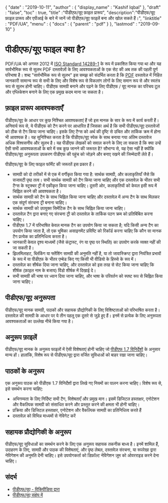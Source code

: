 {
  "date" : "2019-10-11",
  "author" : {
    "display_name" : "Kashif Iqbal"
},
  "draft" : "false",
  "toc" : true,
  "title" :"पीडीएफ/यूए फ़ाइल प्रारूप",
  "description":"पीडीएफ/यूए फ़ाइल प्रारूप और एपीआई के बारे में जानें जो पीडीएफ/यूए फाइलें बना और खोल सकते हैं।",
  "linktitle" : "PDF/UA",
  "menu" : {
    "docs" : {
      "parent" : "pdf"
}
},
  "lastmod" : "2019-09-10"
}

# पीडीएफ/यूए फाइल क्या है? #

PDF/UA को अगस्त 2012 में [ISO Standard 14289-1](https://en.wikipedia.org/wiki/ISO_14289) के रूप में प्रकाशित किया गया था और यह सार्वभौमिक रूप से सुलभ PDF दस्तावेज़ों के लिए आवश्यकताओं के एक सेट की अब तक की पहली पूर्ण परिभाषा है। शब्द "सार्वभौमिक रूप से सुलभ" इस समझ को संदर्भित करता है कि [PDF](/hi/pdf/) दस्तावेज़ में निहित जानकारी सामान्य रूप से सभी के लिए और विशेष रूप से विकलांग लोगों के लिए समान रूप से और स्वतंत्र रूप से सुलभ होनी चाहिए। पीडीएफ सामग्री बनाने और पढ़ने के लिए पीडीएफ / यूए मानक का परिचय टूल और एप्लिकेशन बनाने के लिए एक प्रमुख कदम माना जा सकता है।

## फ़ाइल प्रारूप आवश्यकताएँ ##

पीडीएफ/यूए के आधार पर कुछ निश्चित आवश्यकताएं हैं जो इस मानक के सार के रूप में कार्य करती हैं। अनिवार्य रूप से, ये पीडीएफ को टैग करने पर आधारित हैं जिसका अर्थ है कि सभी पीडीएफ/यूए दस्तावेजों को ठीक से टैग किया जाना चाहिए। इसके लिए टैग्स को अर्थ की दृष्टि से उचित और तार्किक क्रम में होना भी आवश्यक है। यह सुनिश्चित करता है कि पीडीएफ/यूए स्पेक के साथ बनाया गया अंतिम दस्तावेज अधिक विश्वसनीय और सुलभ है। यह पीडीएफ लेखकों को सवाल करने के लिए ला सकता है कि क्या उन्हें ऐसी सभी आवश्यकताओं के बारे में सब कुछ जानने की जरूरत है? सौभाग्य से, यह ऐसा नहीं है क्योंकि पीडीएफ/यूए अनुरूपता उपकरण पीडीएफ की पहुंच को जोड़ने और बनाए रखने की जिम्मेदारी लेते हैं।

पीडीएफ/यूए के लिए फाइल फॉर्मेट की जरूरतें इस प्रकार हैं।

* सामग्री को दो तरीकों में से एक में वर्गीकृत किया गया है: सार्थक सामग्री, और कलाकृतियाँ जैसे कि सजावटी पृष्ठ तत्व। सभी सार्थक सामग्री को टैग किया जाना चाहिए और एक दस्तावेज़ के भीतर सभी टैग्स के स्ट्रक्चर ट्री में एकीकृत किया जाना चाहिए। दूसरी ओर, कलाकृतियों को केवल इसी रूप में चिह्नित करने की आवश्यकता है।
* सार्थक सामग्री को टैग के साथ चिह्नित किया जाना चाहिए और दस्तावेज़ में अन्य टैग के साथ मिलकर एक संपूर्ण संरचना ट्री बनाना चाहिए।
* सार्थक सामग्री को उपयुक्त सिमेंटिक टैग के साथ चिह्नित किया जाना चाहिए।
* दस्तावेज़ टैग द्वारा बनाए गए संरचना ट्री को दस्तावेज़ के तार्किक पठन क्रम को प्रतिबिंबित करना चाहिए।
* पीडीएफ 1.7 में परिभाषित केवल मानक टैग का उपयोग किया जा सकता है; यदि किसी अन्य टैग का उपयोग किया जाता है, तो एक भूमिका असाइनमेंट प्रविष्टि को रिकॉर्ड करना चाहिए कि कौन सा मानक टैग प्रत्येक का प्रतिनिधित्व करता है।
* जानकारी केवल दृश्य माध्यमों (जैसे कंट्रास्ट, रंग या पृष्ठ पर स्थिति) का उपयोग करके व्यक्त नहीं की जा सकती है।
* झिलमिलाहट, ब्लिंकिंग या फ्लैशिंग सामग्री की अनुमति नहीं है, या तो जावास्क्रिप्ट द्वारा नियंत्रित प्रभावों के रूप में या पीडीएफ के भीतर एम्बेड किए गए किसी भी वीडियो के हिस्से के रूप में।
* दस्तावेज़ का शीर्षक दिया जाना चाहिए, और दस्तावेज़ को इस तरह से सेट किया जाना चाहिए कि शीर्षक (फ़ाइल नाम के बजाय) विंडो शीर्षक में दिखाई दे।
* सभी सामग्री की भाषा पर ध्यान दिया जाना चाहिए, और भाषा के परिवर्तन को स्पष्ट रूप से चिह्नित किया जाना चाहिए।

## पीडीएफ/यूए अनुरूपता ##

पीडीएफ/यूए मानक सामग्री, पाठकों और सहायक प्रौद्योगिकी के लिए विशिष्टताओं को परिभाषित करता है। दस्तावेज़ की सामग्री के आधार पर ये तीन पहलू एक दूसरे से जुड़े हुए हैं। इनमें से प्रत्येक के लिए अनुरूपता आवश्यकताओं का उल्लेख नीचे किया गया है।

## अनुरूप फ़ाइलें ##

पीडीएफ/यूए मानक के अनुरूप फाइलों में ऐसी विशेषताएं होनी चाहिए जो [पीडीएफ 1.7 विनिर्देशों](https://opensource.adobe.com/dc-acrobat-sdk-docs/standards/pdfstandards/pdf/PDF32000_2008.pdf) के अनुसार मान्य हों। हालांकि, विशेष रूप से पीडीएफ/यूए द्वारा वर्जित सुविधाओं को बाहर रखा जाना चाहिए।

## पाठकों के अनुरूप ##

एक अनुरूप पाठक को पीडीएफ 1.7 विनिर्देशों द्वारा लिखे गए नियमों का पालन करना चाहिए। विशेष रूप से, इसे समर्थन करना चाहिए:

* अभिगम्यता के लिए निर्दिष्ट सभी टैग, विशेषताएँ और प्रमुख मान। इसमें डिजिटल हस्ताक्षर, एनोटेशन और वैकल्पिक सामग्री को संसाधित करने और प्रस्तुत करने की क्षमता भी होनी चाहिए।
* प्रक्रिया और डिजिटल हस्ताक्षर, एनोटेशन और वैकल्पिक सामग्री का प्रतिनिधित्व करते हैं
* दस्तावेज़ को विभिन्न माध्यमों से नेविगेट करें

## सहायक प्रौद्योगिकी के अनुरूप ##

पीडीएफ/यूए सुविधाओं का समर्थन करने के लिए एक अनुरूप सहायक तकनीक बाध्य है। इनमें शामिल हैं, उदाहरण के लिए, सामग्री और पाठक की विशेषताएं, और पृष्ठ लेबल, दस्तावेज़ संरचना, या रूपरेखा द्वारा नेविगेशन की अनुमति देनी चाहिए। इसे उपयोगकर्ता को डिफ़ॉल्ट नेविगेशन ज़ूम को ओवरराइड करने देना चाहिए।

## संदर्भ ##

* [पीडीएफ/यूए - विकिपीडिया द्वारा](https://en.wikipedia.org/wiki/PDF/UA)
* [पीडीएफ/यूए संक्षेप में](https://pdfa.org/pdfua-in-a-nutshell/)

